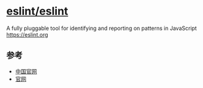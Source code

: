 # [eslint/eslint](https://github.com/eslint/eslint)

A fully pluggable tool for identifying and reporting on patterns in JavaScript https://eslint.org


## 参考

* [中国官网](http://eslint.cn/)
* [官网](https://eslint.org/)
